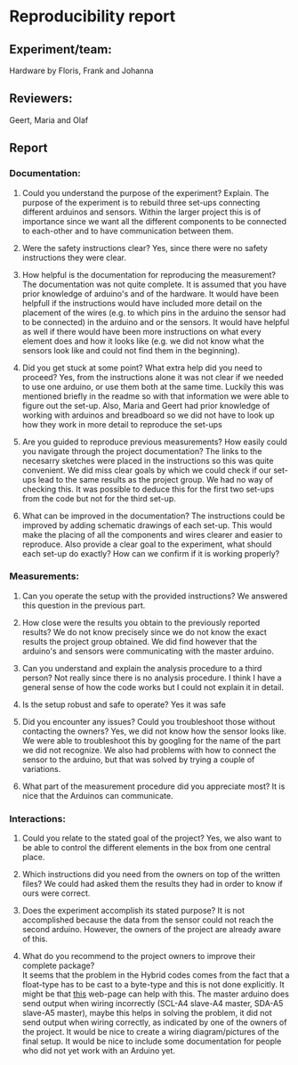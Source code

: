 # Reproducibility report

## Experiment/team: 
Hardware by Floris, Frank and Johanna

## Reviewers: 
Geert, Maria and Olaf

## Report 

### Documentation:

1.	Could you understand the purpose of the experiment? Explain.
The purpose of the experiment is to rebuild three set-ups connecting different arduinos and sensors. Within the larger project this is of importance since we want all the different components to be connected to each-other and to have communication between them. 

2.	Were the safety instructions clear?
Yes, since there were no safety instructions they were clear.

3.	How helpful is the documentation for reproducing the measurement?
The documentation was not quite complete. It is assumed that you have prior knowledge of arduino's and of the hardware. It would have been helpfull if the instructions would have included more detail on the placement of the wires (e.g. to which pins in the arduino the sensor had to be connected) in the arduino and or the sensors. It would have helpful as well if there would have been more instructions on what every element does and how it looks like (e.g. we did not know what the sensors look like and could not find them in the beginning).

4.	Did you get stuck at some point? What extra help did you need to proceed?
Yes, from the instructions alone it was not clear if we needed to use one arduino, or use them both at the same time. Luckily this was mentioned briefly in the readme so with that information we were able to figure out the set-up. Also, Maria and Geert had prior knowledge of working with arduinos and breadboard so we did not have to look up how they work in more detail to reproduce the set-ups

5.	Are you guided to reproduce previous measurements? How easily could you navigate through the project documentation?
The links to the necesarry sketches were placed in the instructions so this was quite convenient. We did miss clear goals by which we could check if our set-ups lead to the same results as the project group. We had no way of checking this. It was possible to deduce this for the first two set-ups from the code but not for the third set-up.

6.	What can be improved in the documentation?
The instructions could be improved by adding schematic drawings of each set-up. This would make the placing of all the components and wires clearer and easier to reproduce. Also provide a clear goal to the experiment, what should each set-up do exactly? How can we confirm if it is working properly?

### Measurements:

1.	Can you operate the setup with the provided instructions?
We answered this question in the previous part.


2.	How close were the results you obtain to the previously reported results?
We do not know precisely since we do not know the exact results the project group obtained. We did find however that the arduino's and sensors were communicating with the master arduino.

3.	Can you understand and explain the analysis procedure to a third person?
Not really since there is no analysis procedure. I think I have a general sense of how the code works but I could not explain it in detail.

4.	Is the setup robust and safe to operate? 
Yes it was safe

5.	Did you encounter any issues? Could you troubleshoot those without contacting the owners?
Yes, we did not know how the sensor looks like. We were able to troubleshoot this by googling for the name of the part we did not recognize.
We also had problems with how to connect the sensor to the arduino, but that was solved by trying a couple of variations.

6.	What part of the measurement procedure did you appreciate most?
It is nice that the Arduinos can communicate.


### Interactions:

1.	Could you relate to the stated goal of the project?
Yes, we also want to be able to control the different elements in the box from one central place.


2.	Which instructions did you need from the owners on top of the written files?
We could had asked them the results they had in order to know if ours were correct.

3.	Does the experiment accomplish its stated purpose?
It is not accomplished because the data from the sensor could not reach the second arduino. However, the owners of the project are already aware of this.

4.	What do you recommend to the project owners to improve their complete package?  
It seems that the problem in the Hybrid codes comes from the fact that a float-type has to be cast to a byte-type and this is not done explicitly.
It might be that [this](https://forum.arduino.cc/index.php?topic=577373.0) web-page can help with this.
The master arduino does send output when wiring incorrectly (SCL-A4 slave-A4 master, SDA-A5 slave-A5 master), maybe this helps in solving the problem, it did not send output when wiring correctly, as indicated by one of the owners of the project.
It would be nice to create a wiring diagram/pictures of the final setup.
It would be nice to include some documentation for people who did not yet work with an Arduino yet.


